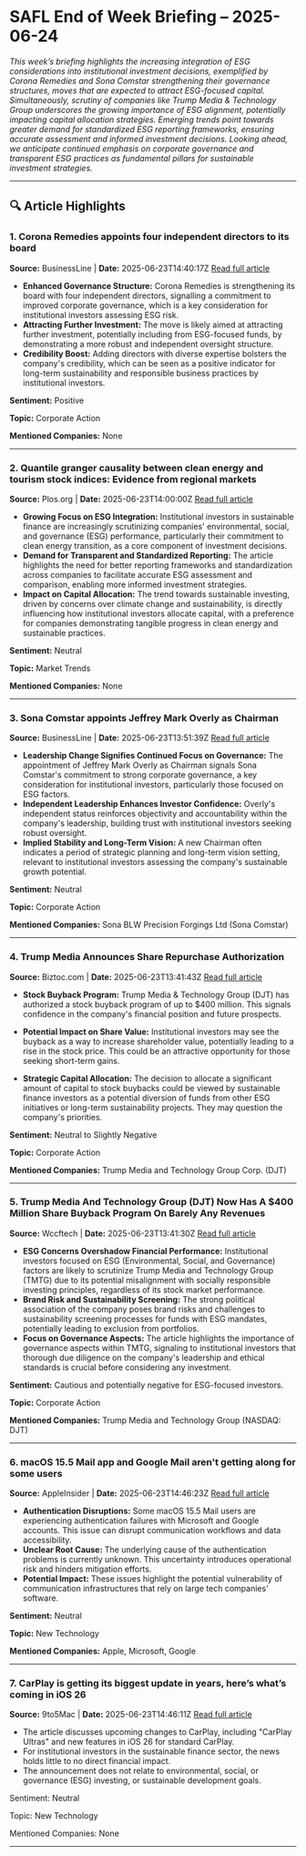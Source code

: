# SAFL End of Week Briefing – 2025-06-24

_This week’s briefing highlights the increasing integration of ESG considerations into institutional investment decisions, exemplified by Corona Remedies and Sona Comstar strengthening their governance structures, moves that are expected to attract ESG-focused capital. Simultaneously, scrutiny of companies like Trump Media & Technology Group underscores the growing importance of ESG alignment, potentially impacting capital allocation strategies. Emerging trends point towards greater demand for standardized ESG reporting frameworks, ensuring accurate assessment and informed investment decisions. Looking ahead, we anticipate continued emphasis on corporate governance and transparent ESG practices as fundamental pillars for sustainable investment strategies._

---

## 🔍 Article Highlights

### 1. Corona Remedies appoints four independent directors to its board
**Source:** BusinessLine | **Date:** 2025-06-23T14:40:17Z
[Read full article](https://www.thehindubusinessline.com/companies/corona-remedies-appoints-four-independent-directs-to-its-board/article69728406.ece)


*   **Enhanced Governance Structure:** Corona Remedies is strengthening its board with four independent directors, signalling a commitment to improved corporate governance, which is a key consideration for institutional investors assessing ESG risk.
*   **Attracting Further Investment:** The move is likely aimed at attracting further investment, potentially including from ESG-focused funds, by demonstrating a more robust and independent oversight structure.
*   **Credibility Boost:** Adding directors with diverse expertise bolsters the company's credibility, which can be seen as a positive indicator for long-term sustainability and responsible business practices by institutional investors.

**Sentiment:** Positive

**Topic:** Corporate Action

**Mentioned Companies:** None

---

### 2. Quantile granger causality between clean energy and tourism stock indices: Evidence from regional markets
**Source:** Plos.org | **Date:** 2025-06-23T14:00:00Z
[Read full article](https://journals.plos.org/plosone/article?id=10.1371/journal.pone.0326256)


*   **Growing Focus on ESG Integration:** Institutional investors in sustainable finance are increasingly scrutinizing companies' environmental, social, and governance (ESG) performance, particularly their commitment to clean energy transition, as a core component of investment decisions.
*   **Demand for Transparent and Standardized Reporting:** The article highlights the need for better reporting frameworks and standardization across companies to facilitate accurate ESG assessment and comparison, enabling more informed investment strategies.
*   **Impact on Capital Allocation:** The trend towards sustainable investing, driven by concerns over climate change and sustainability, is directly influencing how institutional investors allocate capital, with a preference for companies demonstrating tangible progress in clean energy and sustainable practices.

**Sentiment:** Neutral

**Topic:** Market Trends

**Mentioned Companies:** None

---

### 3. Sona Comstar appoints Jeffrey Mark Overly as Chairman
**Source:** BusinessLine | **Date:** 2025-06-23T13:51:39Z
[Read full article](https://www.thehindubusinessline.com/companies/sona-comstar-appoints-jeffrey-mark-overly-as-chairman/article69728090.ece)


*   **Leadership Change Signifies Continued Focus on Governance:** The appointment of Jeffrey Mark Overly as Chairman signals Sona Comstar's commitment to strong corporate governance, a key consideration for institutional investors, particularly those focused on ESG factors.
*   **Independent Leadership Enhances Investor Confidence:** Overly's independent status reinforces objectivity and accountability within the company's leadership, building trust with institutional investors seeking robust oversight.
*   **Implied Stability and Long-Term Vision:** A new Chairman often indicates a period of strategic planning and long-term vision setting, relevant to institutional investors assessing the company's sustainable growth potential.

**Sentiment:** Neutral

**Topic:** Corporate Action

**Mentioned Companies:** Sona BLW Precision Forgings Ltd (Sona Comstar)

---

### 4. Trump Media Announces Share Repurchase Authorization
**Source:** Biztoc.com | **Date:** 2025-06-23T13:41:43Z
[Read full article](https://biztoc.com/x/5e3c769977e0add9)


*   **Stock Buyback Program:** Trump Media & Technology Group (DJT) has authorized a stock buyback program of up to $400 million. This signals confidence in the company's financial position and future prospects.

*   **Potential Impact on Share Value:** Institutional investors may see the buyback as a way to increase shareholder value, potentially leading to a rise in the stock price. This could be an attractive opportunity for those seeking short-term gains.

*   **Strategic Capital Allocation:** The decision to allocate a significant amount of capital to stock buybacks could be viewed by sustainable finance investors as a potential diversion of funds from other ESG initiatives or long-term sustainability projects. They may question the company's priorities.

**Sentiment:** Neutral to Slightly Negative

**Topic:** Corporate Action

**Mentioned Companies:** Trump Media and Technology Group Corp. (DJT)

---

### 5. Trump Media And Technology Group (DJT) Now Has A $400 Million Share Buyback Program On Barely Any Revenues
**Source:** Wccftech | **Date:** 2025-06-23T13:41:30Z
[Read full article](https://wccftech.com/trump-media-and-technology-group-djt-now-has-a-400-million-share-buyback-program-on-barely-any-revenues/)


*   **ESG Concerns Overshadow Financial Performance:** Institutional investors focused on ESG (Environmental, Social, and Governance) factors are likely to scrutinize Trump Media and Technology Group (TMTG) due to its potential misalignment with socially responsible investing principles, regardless of its stock market performance.
*   **Brand Risk and Sustainability Screening:** The strong political association of the company poses brand risks and challenges to sustainability screening processes for funds with ESG mandates, potentially leading to exclusion from portfolios.
*   **Focus on Governance Aspects:** The article highlights the importance of governance aspects within TMTG, signaling to institutional investors that thorough due diligence on the company's leadership and ethical standards is crucial before considering any investment.

**Sentiment:** Cautious and potentially negative for ESG-focused investors.

**Topic:** Corporate Action

**Mentioned Companies:** Trump Media and Technology Group (NASDAQ: DJT)

---

### 6. macOS 15.5 Mail app and Google Mail aren't getting along for some users
**Source:** AppleInsider | **Date:** 2025-06-23T14:46:23Z
[Read full article](https://appleinsider.com/articles/25/06/23/macos-155-mail-app-and-google-mail-arent-getting-along-for-some-users)


*   **Authentication Disruptions:** Some macOS 15.5 Mail users are experiencing authentication failures with Microsoft and Google accounts. This issue can disrupt communication workflows and data accessibility.
*   **Unclear Root Cause:** The underlying cause of the authentication problems is currently unknown. This uncertainty introduces operational risk and hinders mitigation efforts.
*   **Potential Impact:** These issues highlight the potential vulnerability of communication infrastructures that rely on large tech companies' software.

**Sentiment:** Neutral

**Topic:** New Technology

**Mentioned Companies:** Apple, Microsoft, Google

---

### 7. CarPlay is getting its biggest update in years, here’s what’s coming in iOS 26
**Source:** 9to5Mac | **Date:** 2025-06-23T14:46:11Z
[Read full article](https://9to5mac.com/2025/06/23/ios-26-is-carplays-biggest-update-in-years-heres-everything-coming/)


*   The article discusses upcoming changes to CarPlay, including "CarPlay Ultras" and new features in iOS 26 for standard CarPlay.
*   For institutional investors in the sustainable finance sector, the news holds little to no direct financial impact.
*   The announcement does not relate to environmental, social, or governance (ESG) investing, or sustainable development goals.

Sentiment: Neutral

Topic: New Technology

Mentioned Companies: None

---
